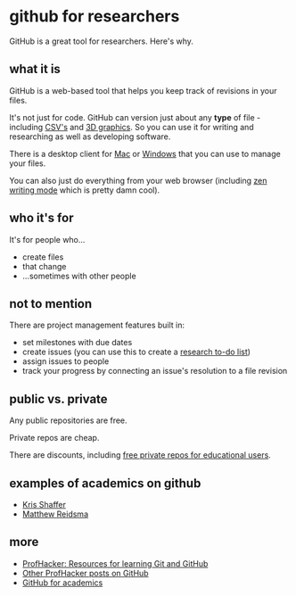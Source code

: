 github for researchers
======================

GitHub is a great tool for researchers. Here's why.

what it is
-----
GitHub is a web-based tool that helps you keep track of revisions in your files.

It's not just for code. GitHub can version just about any **type** of file - including [CSV's](https://github.com/blog/1601-see-your-csvs) and [3D graphics](https://github.com/blog/1633-3d-file-diffs). So you can use it for writing and researching as well as developing software.

There is a desktop client for [Mac](http://mac.github.com) or [Windows](http://windows.github.com) that you can use to manage your files.

You can also just do everything from your web browser (including [zen writing mode](https://github.com/blog/1379-zen-writing-mode) which is pretty damn cool).

who it's for
-----
It's for people who...
- create files
- that change
- ...sometimes with other people

not to mention
-----
There are project management features built in:
 - set milestones with due dates
 - create issues (you can use this to create a [research to-do list](http://carlboettiger.info/2012/12/06/github-issues-tracker:-the-perfect-research-todo-list))
 - assign issues to people
 - track your progress by connecting an issue's resolution to a file revision

public vs. private
-----
Any public repositories are free.

Private repos are cheap.

There are discounts, including [free private repos for educational users](https://github.com/edu).

examples of academics on github
-----
 - [Kris Shaffer](https://github.com/kshaffer)
 - [Matthew Reidsma](https://github.com/mreidsma)

more
-----
 - [ProfHacker: Resources for learning Git and GitHub](http://chronicle.com/blogs/profhacker/resources-for-learning-git-and-github/48285)
 - [Other ProfHacker posts on GitHub](http://chronicle.com/blogs/profhacker/tag/github)
 - [GitHub for academics](http://blogs.lse.ac.uk/impactofsocialsciences/2013/06/04/github-for-academics/)
 
